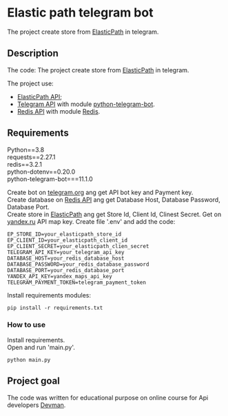 # Elastic path telegram bot
The project create store from [ElasticPath](https://euwest.cm.elasticpath.com/) in telegram.


## Description
The code: 
The project create store from [ElasticPath](https://euwest.cm.elasticpath.com/) in telegram.

The project use:  
 * [ElasticPath API](https://documentation.elasticpath.com/commerce-cloud/docs/api/);  
 * [Telegram API](https://core.telegram.org/bots/api) with module [python-telegram-bot](https://github.com/python-telegram-bot/python-telegram-bot).
 * [Redis API](https://redis.io/) with module [Redis](https://github.com/redis/redis).



## Requirements
Python==3.8  
requests==2.27.1  
redis==3.2.1  
python-dotenv==0.20.0  
python-telegram-bot===11.1.0  

Create bot on [telegram.org](https://t.me/botfather) ang get API bot key and Payment key.  
Create database on [Redis API](https://redis.io/) ang get Database Host, Database Password, Database Port.  
Create store in [ElasticPath](https://euwest.cm.elasticpath.com/) ang get Store Id, Client Id, Clinest Secret. 
Get on [yandex.ru](https://developer.tech.yandex.ru/services/) API map key. 
Create file '.env' and add the code:
```
EP_STORE_ID=your_elasticpath_store_id
EP_CLIENT_ID=your_elasticpath_client_id
EP_CLIENT_SECRET=your_elasticpath_clien_secret
TELEGRAM_API_KEY=your_telegram_api_key
DATABASE_HOST=your_redis_database_host
DATABASE_PASSWORD=your_redis_database_password
DATABASE_PORT=your_redis_database_port
YANDEX_API_KEY=yandex_maps_api_key
TELEGRAM_PAYMENT_TOKEN=telegram_payment_token
```

Install requirements modules:
```
pip install -r requirements.txt	
```


### How to use

Install requirements.  
Open and run 'main.py'.
```
python main.py	
```

## Project goal

The code was written for educational purpose on online course for Api developers [Devman](http://dvmn.org). 


